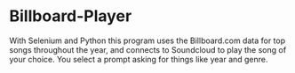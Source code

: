 # Billboard-Player
With Selenium and Python this program uses the Billboard.com data for top songs throughout the year, and connects to Soundcloud to play the song of your choice. You select a prompt asking for things like year and genre. 
